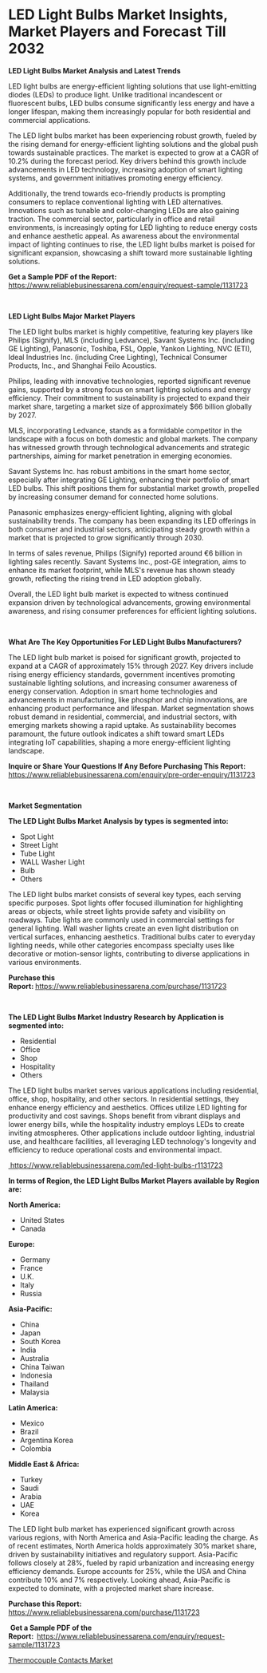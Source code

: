<p><h1>LED Light Bulbs Market Insights, Market Players and Forecast Till 2032</h1></p><p><strong>LED Light Bulbs Market Analysis and Latest Trends</strong></p>
<p><p>LED light bulbs are energy-efficient lighting solutions that use light-emitting diodes (LEDs) to produce light. Unlike traditional incandescent or fluorescent bulbs, LED bulbs consume significantly less energy and have a longer lifespan, making them increasingly popular for both residential and commercial applications. </p><p>The LED light bulbs market has been experiencing robust growth, fueled by the rising demand for energy-efficient lighting solutions and the global push towards sustainable practices. The market is expected to grow at a CAGR of 10.2% during the forecast period. Key drivers behind this growth include advancements in LED technology, increasing adoption of smart lighting systems, and government initiatives promoting energy efficiency. </p><p>Additionally, the trend towards eco-friendly products is prompting consumers to replace conventional lighting with LED alternatives. Innovations such as tunable and color-changing LEDs are also gaining traction. The commercial sector, particularly in office and retail environments, is increasingly opting for LED lighting to reduce energy costs and enhance aesthetic appeal. As awareness about the environmental impact of lighting continues to rise, the LED light bulbs market is poised for significant expansion, showcasing a shift toward more sustainable lighting solutions.</p></p>
<p><strong>Get a Sample PDF of the Report:&nbsp;</strong> <a href="https://www.reliablebusinessarena.com/enquiry/request-sample/1131723?utm_campaign=2238&utm_medium=2&utm_source=Github&utm_content=ia&utm_term=11022025&utm_id=led-light-bulbs">https://www.reliablebusinessarena.com/enquiry/request-sample/1131723</a></p>
<p>&nbsp;</p>
<p><strong>LED Light Bulbs Major Market Players</strong></p>
<p><p>The LED light bulbs market is highly competitive, featuring key players like Philips (Signify), MLS (including Ledvance), Savant Systems Inc. (including GE Lighting), Panasonic, Toshiba, FSL, Opple, Yankon Lighting, NVC (ETI), Ideal Industries Inc. (including Cree Lighting), Technical Consumer Products, Inc., and Shanghai Feilo Acoustics. </p><p>Philips, leading with innovative technologies, reported significant revenue gains, supported by a strong focus on smart lighting solutions and energy efficiency. Their commitment to sustainability is projected to expand their market share, targeting a market size of approximately $66 billion globally by 2027.</p><p>MLS, incorporating Ledvance, stands as a formidable competitor in the landscape with a focus on both domestic and global markets. The company has witnessed growth through technological advancements and strategic partnerships, aiming for market penetration in emerging economies.</p><p>Savant Systems Inc. has robust ambitions in the smart home sector, especially after integrating GE Lighting, enhancing their portfolio of smart LED bulbs. This shift positions them for substantial market growth, propelled by increasing consumer demand for connected home solutions.</p><p>Panasonic emphasizes energy-efficient lighting, aligning with global sustainability trends. The company has been expanding its LED offerings in both consumer and industrial sectors, anticipating steady growth within a market that is projected to grow significantly through 2030.</p><p>In terms of sales revenue, Philips (Signify) reported around €6 billion in lighting sales recently. Savant Systems Inc., post-GE integration, aims to enhance its market footprint, while MLS's revenue has shown steady growth, reflecting the rising trend in LED adoption globally.</p><p>Overall, the LED light bulb market is expected to witness continued expansion driven by technological advancements, growing environmental awareness, and rising consumer preferences for efficient lighting solutions.</p></p>
<p>&nbsp;</p>
<p><strong>What Are The Key Opportunities For LED Light Bulbs Manufacturers?</strong></p>
<p><p>The LED light bulb market is poised for significant growth, projected to expand at a CAGR of approximately 15% through 2027. Key drivers include rising energy efficiency standards, government incentives promoting sustainable lighting solutions, and increasing consumer awareness of energy conservation. Adoption in smart home technologies and advancements in manufacturing, like phosphor and chip innovations, are enhancing product performance and lifespan. Market segmentation shows robust demand in residential, commercial, and industrial sectors, with emerging markets showing a rapid uptake. As sustainability becomes paramount, the future outlook indicates a shift toward smart LEDs integrating IoT capabilities, shaping a more energy-efficient lighting landscape.</p></p>
<p><strong>Inquire or Share Your Questions If Any Before Purchasing This Report:</strong> <a href="https://www.reliablebusinessarena.com/enquiry/pre-order-enquiry/1131723?utm_campaign=2238&utm_medium=2&utm_source=Github&utm_content=ia&utm_term=11022025&utm_id=led-light-bulbs">https://www.reliablebusinessarena.com/enquiry/pre-order-enquiry/1131723</a></p>
<p>&nbsp;</p>
<p><strong>Market Segmentation</strong></p>
<p><strong>The LED Light Bulbs Market Analysis by types is segmented into:</strong></p>
<p><ul><li>Spot Light</li><li>Street Light</li><li>Tube Light</li><li>WALL Washer Light</li><li>Bulb</li><li>Others</li></ul></p>
<p><p>The LED light bulbs market consists of several key types, each serving specific purposes. Spot lights offer focused illumination for highlighting areas or objects, while street lights provide safety and visibility on roadways. Tube lights are commonly used in commercial settings for general lighting. Wall washer lights create an even light distribution on vertical surfaces, enhancing aesthetics. Traditional bulbs cater to everyday lighting needs, while other categories encompass specialty uses like decorative or motion-sensor lights, contributing to diverse applications in various environments.</p></p>
<p><strong>Purchase this Report:&nbsp;</strong><a href="https://www.reliablebusinessarena.com/purchase/1131723?utm_campaign=2238&utm_medium=2&utm_source=Github&utm_content=ia&utm_term=11022025&utm_id=led-light-bulbs">https://www.reliablebusinessarena.com/purchase/1131723</a></p>
<p>&nbsp;</p>
<p><strong>The LED Light Bulbs Market Industry Research by Application is segmented into:</strong></p>
<p><ul><li>Residential</li><li>Office</li><li>Shop</li><li>Hospitality</li><li>Others</li></ul></p>
<p><p>The LED light bulbs market serves various applications including residential, office, shop, hospitality, and other sectors. In residential settings, they enhance energy efficiency and aesthetics. Offices utilize LED lighting for productivity and cost savings. Shops benefit from vibrant displays and lower energy bills, while the hospitality industry employs LEDs to create inviting atmospheres. Other applications include outdoor lighting, industrial use, and healthcare facilities, all leveraging LED technology's longevity and efficiency to reduce operational costs and environmental impact.</p></p>
<p><a href="https://www.reliablebusinessarena.com/led-light-bulbs-r1131723?utm_campaign=2238&utm_medium=2&utm_source=Github&utm_content=ia&utm_term=11022025&utm_id=led-light-bulbs">&nbsp;https://www.reliablebusinessarena.com/led-light-bulbs-r1131723</a></p>
<p><strong>In terms of Region, the LED Light Bulbs Market Players available by Region are:</strong></p>
<p>
    <p> <strong> North America: </strong>
        <ul>
            <li>United States</li>
            <li>Canada</li>
        </ul>
        </p> 
    <p> <strong> Europe: </strong>
        <ul>
            <li>Germany</li>
            <li>France</li>
            <li>U.K.</li>
            <li>Italy</li>
            <li>Russia</li>
        </ul>
        </p> 
    <p> <strong> Asia-Pacific: </strong>
        <ul>
            <li>China</li>
            <li>Japan</li>
            <li>South Korea</li>
            <li>India</li>
            <li>Australia</li>
            <li>China Taiwan</li>
            <li>Indonesia</li>
            <li>Thailand</li>
            <li>Malaysia</li>
        </ul>
        </p> 
    <p> <strong> Latin America: </strong>
        <ul>
            <li>Mexico</li>
            <li>Brazil</li>
            <li>Argentina Korea</li>
            <li>Colombia</li>
        </ul>
        </p> 
    <p> <strong> Middle East & Africa: </strong>
        <ul>
            <li>Turkey</li>
            <li>Saudi</li>
            <li>Arabia</li>
            <li>UAE</li>
            <li>Korea</li>
        </ul>
    </p>
    </p>
<p><p>The LED light bulb market has experienced significant growth across various regions, with North America and Asia-Pacific leading the charge. As of recent estimates, North America holds approximately 30% market share, driven by sustainability initiatives and regulatory support. Asia-Pacific follows closely at 28%, fueled by rapid urbanization and increasing energy efficiency demands. Europe accounts for 25%, while the USA and China contribute 10% and 7% respectively. Looking ahead, Asia-Pacific is expected to dominate, with a projected market share increase.</p></p>
<p><strong>Purchase this Report: </strong><a href="https://www.reliablebusinessarena.com/purchase/1131723?utm_campaign=2238&utm_medium=2&utm_source=Github&utm_content=ia&utm_term=11022025&utm_id=led-light-bulbs">https://www.reliablebusinessarena.com/purchase/1131723</a></p>
<p>&nbsp;<strong>Get a Sample PDF of the Report:&nbsp;&nbsp;</strong><a href="https://www.reliablebusinessarena.com/enquiry/request-sample/1131723?utm_campaign=2238&utm_medium=2&utm_source=Github&utm_content=ia&utm_term=11022025&utm_id=led-light-bulbs">https://www.reliablebusinessarena.com/enquiry/request-sample/1131723</a></p>
<p><strong></strong></p>
<p><p><a href="https://github.com/manesros8/Market-Research-Report-List-1/blob/main/thermocouple-contacts-market.md?utm_campaign=2238&utm_medium=2&utm_source=Github&utm_content=ia&utm_term=11022025&utm_id=led-light-bulbs">Thermocouple Contacts Market</a></p></p>